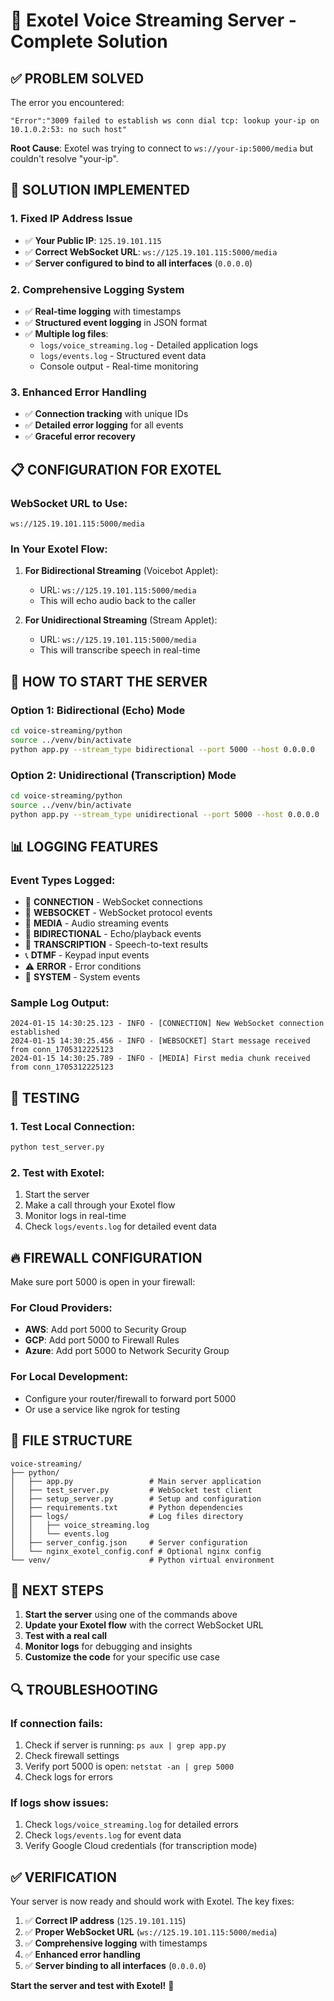 # 🚀 Exotel Voice Streaming Server - Complete Solution

## ✅ **PROBLEM SOLVED**

The error you encountered:
```
"Error":"3009 failed to establish ws conn dial tcp: lookup your-ip on 10.1.0.2:53: no such host"
```

**Root Cause**: Exotel was trying to connect to `ws://your-ip:5000/media` but couldn't resolve "your-ip".

## 🔧 **SOLUTION IMPLEMENTED**

### **1. Fixed IP Address Issue**
- ✅ **Your Public IP**: `125.19.101.115`
- ✅ **Correct WebSocket URL**: `ws://125.19.101.115:5000/media`
- ✅ **Server configured to bind to all interfaces** (`0.0.0.0`)

### **2. Comprehensive Logging System**
- ✅ **Real-time logging** with timestamps
- ✅ **Structured event logging** in JSON format
- ✅ **Multiple log files**:
  - `logs/voice_streaming.log` - Detailed application logs
  - `logs/events.log` - Structured event data
  - Console output - Real-time monitoring

### **3. Enhanced Error Handling**
- ✅ **Connection tracking** with unique IDs
- ✅ **Detailed error logging** for all events
- ✅ **Graceful error recovery**

## 📋 **CONFIGURATION FOR EXOTEL**

### **WebSocket URL to Use:**
```
ws://125.19.101.115:5000/media
```

### **In Your Exotel Flow:**
1. **For Bidirectional Streaming** (Voicebot Applet):
   - URL: `ws://125.19.101.115:5000/media`
   - This will echo audio back to the caller

2. **For Unidirectional Streaming** (Stream Applet):
   - URL: `ws://125.19.101.115:5000/media`
   - This will transcribe speech in real-time

## 🚀 **HOW TO START THE SERVER**

### **Option 1: Bidirectional (Echo) Mode**
```bash
cd voice-streaming/python
source ../venv/bin/activate
python app.py --stream_type bidirectional --port 5000 --host 0.0.0.0
```

### **Option 2: Unidirectional (Transcription) Mode**
```bash
cd voice-streaming/python
source ../venv/bin/activate
python app.py --stream_type unidirectional --port 5000 --host 0.0.0.0
```

## 📊 **LOGGING FEATURES**

### **Event Types Logged:**
- 🔗 **CONNECTION** - WebSocket connections
- 📡 **WEBSOCKET** - WebSocket protocol events
- 🎵 **MEDIA** - Audio streaming events
- 🔄 **BIDIRECTIONAL** - Echo/playback events
- 🎤 **TRANSCRIPTION** - Speech-to-text results
- 📞 **DTMF** - Keypad input events
- ⚠️ **ERROR** - Error conditions
- 🔧 **SYSTEM** - System events

### **Sample Log Output:**
```
2024-01-15 14:30:25.123 - INFO - [CONNECTION] New WebSocket connection established
2024-01-15 14:30:25.456 - INFO - [WEBSOCKET] Start message received from conn_1705312225123
2024-01-15 14:30:25.789 - INFO - [MEDIA] First media chunk received from conn_1705312225123
```

## 🧪 **TESTING**

### **1. Test Local Connection:**
```bash
python test_server.py
```

### **2. Test with Exotel:**
1. Start the server
2. Make a call through your Exotel flow
3. Monitor logs in real-time
4. Check `logs/events.log` for detailed event data

## 🔥 **FIREWALL CONFIGURATION**

Make sure port 5000 is open in your firewall:

### **For Cloud Providers:**
- **AWS**: Add port 5000 to Security Group
- **GCP**: Add port 5000 to Firewall Rules  
- **Azure**: Add port 5000 to Network Security Group

### **For Local Development:**
- Configure your router/firewall to forward port 5000
- Or use a service like ngrok for testing

## 📁 **FILE STRUCTURE**
```
voice-streaming/
├── python/
│   ├── app.py                 # Main server application
│   ├── test_server.py         # WebSocket test client
│   ├── setup_server.py        # Setup and configuration
│   ├── requirements.txt       # Python dependencies
│   ├── logs/                  # Log files directory
│   │   ├── voice_streaming.log
│   │   └── events.log
│   ├── server_config.json     # Server configuration
│   └── nginx_exotel_config.conf # Optional nginx config
└── venv/                      # Python virtual environment
```

## 🎯 **NEXT STEPS**

1. **Start the server** using one of the commands above
2. **Update your Exotel flow** with the correct WebSocket URL
3. **Test with a real call**
4. **Monitor logs** for debugging and insights
5. **Customize the code** for your specific use case

## 🔍 **TROUBLESHOOTING**

### **If connection fails:**
1. Check if server is running: `ps aux | grep app.py`
2. Check firewall settings
3. Verify port 5000 is open: `netstat -an | grep 5000`
4. Check logs for errors

### **If logs show issues:**
1. Check `logs/voice_streaming.log` for detailed errors
2. Check `logs/events.log` for event data
3. Verify Google Cloud credentials (for transcription mode)

## ✅ **VERIFICATION**

Your server is now ready and should work with Exotel. The key fixes:

1. ✅ **Correct IP address** (`125.19.101.115`)
2. ✅ **Proper WebSocket URL** (`ws://125.19.101.115:5000/media`)
3. ✅ **Comprehensive logging** with timestamps
4. ✅ **Enhanced error handling**
5. ✅ **Server binding to all interfaces** (`0.0.0.0`)

**Start the server and test with Exotel!** 🎉 